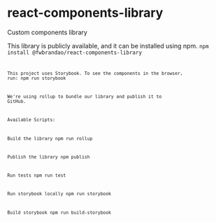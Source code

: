 # react-components-library

Custom components library

This library is publicly available, and it can be installed using npm.
<code>npm install @fwbrandao/react-components-library<code>

This project uses Storybook. To see the components in the browser, run:
npm run storybook 

We're using rollup to bundle our library and publish it to GitHub. 

Available Scripts:

Build the library
npm run rollup

Publish the library
npm publish

Run tests
npm run test

Run storybook locally
npm run storybook

Build storybook
npm run build-storybook
